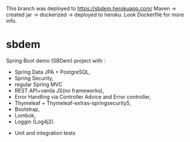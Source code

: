 This branch was deployed to https://sbdem.herokuapp.com/
Maven -> created jar -> dockerized -> deployed to heroku.
Look Dockerfile for more info. 

# sbdem
Spring Boot demo (SBDem) project with :
- Spring Data JPA + PostgreSQL,
- Spring Security,
- regular Spring MVC
- REST API+vanila JS(no frameworks),
- Error Handling via Controller Advice and Error controller,
- Thymeleaf + Thymeleaf-extras-springsecurity5,
- Bootstrap,
- Lombok, 
- Loggin (Log4j2).
+ Unit and integration tests



